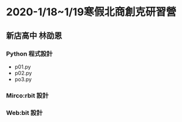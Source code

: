 # 2020-1/18~1/19寒假北商創克研習營
## 新店高中    林劭恩

### Python 程式設計
- p01.py
- p02.py
- po3.py
### Mirco:rbit 設計
### Web:bit 設計

